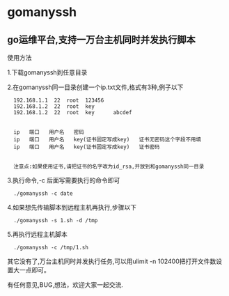 # gomanyssh
## go运维平台,支持一万台主机同时并发执行脚本

使用方法

1.下载gomanyssh到任意目录

2.在gomanyssh同一目录创建一个ip.txt文件,格式有3种,例子以下
```
  192.168.1.1  22  root  123456   
  192.168.1.2  22  root  key
  192.168.1.2  22  root  key      abcdef


  ip   端口   用户名   密码   
  ip   端口   用户名   key(证书固定写成key)   证书无密码这个字段不用填
  ip   端口   用户名   key(证书固定写成key)   证书密码

  
  注意点:如果使用证书,请把证书的名字改为id_rsa,并放到和gomanyssh同一目录
```


3.执行命令,-c 后面写需要执行的命令即可 
```
  ./gomanyssh -c date
```

4.如果想先传输脚本到远程主机再执行,步骤以下
```
  ./gomanyssh -s 1.sh -d /tmp
```

5.再执行远程主机脚本 
```
  ./gomanyssh -c /tmp/1.sh
```



其它没有了,万台主机同时并发执行任务,可以用ulimit -n 102400把打开文件数设置大一点即可。

有任何意见,BUG,想法，欢迎大家一起交流.




